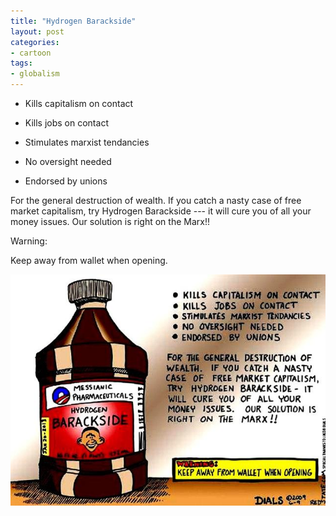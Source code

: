 ```yaml
---
title: "Hydrogen Barackside"
layout: post
categories:
- cartoon
tags:
- globalism
---
```


- Kills capitalism on contact

- Kills jobs on contact

- Stimulates marxist tendancies

- No oversight needed

- Endorsed by unions

For the general destruction of wealth. If you catch a nasty case of free market capitalism, try Hydrogen Barackside --- it will cure you of all your money issues. Our solution is right on the Marx!!

Warning:

Keep away from wallet when opening.

![Hydrogen Barackside](/assets/img/20090606-hydrogen-barackside.jpg "Barack Hussein Obama")
